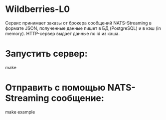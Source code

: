 # Wildberries-L0

Сервис принимает заказы от брокера сообщений NATS-Streaming в формате JSON, 
полученные данные пишет в БД (PostgreSQL) и в кэш (in memory).
HTTP-сервер выдает данные по id из кэша.

# Запустить сервер:
make

# Отправить с помощью NATS-Streaming сообщение:
make example
